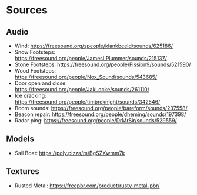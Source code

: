 # Sources


## Audio

- Wind: https://freesound.org/speople/klankbeeld/sounds/625186/
- Snow Footsteps: https://freesound.org/people/JamesLPlummer/sounds/215137/
- Stone Footsteps: https://freesound.org/people/Fission9/sounds/521590/
- Wood Footsteps: https://freesound.org/people/Nox_Sound/sounds/543685/
- Door open and close: https://freesound.org/people/JakLocke/sounds/261110/
- Ice cracking: https://freesound.org/people/timbreknight/sounds/342546/
- Boom sounds: https://freesound.org/people/bareform/sounds/237558/
- Beacon repair: https://freesound.org/people/dheming/sounds/197398/
- Radar ping: https://freesound.org/people/DrMrSir/sounds/529559/

## Models
- Sail Boat: https://poly.pizza/m/BgSZXwmm7k

## Textures
- Rusted Metal: https://freepbr.com/product/rusty-metal-pbr/
